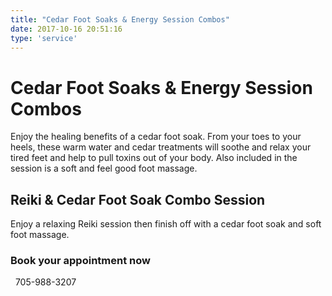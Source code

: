 ```yaml
---
title: "Cedar Foot Soaks & Energy Session Combos"
date: 2017-10-16 20:51:16
type: 'service'
---
```


# Cedar Foot Soaks & Energy Session Combos

Enjoy the healing benefits of a cedar foot soak. From your toes to your heels, these warm water and cedar treatments will soothe and relax your tired feet and help to pull toxins out of your body.  Also included in the session is a soft and feel good foot massage.

## Reiki & Cedar Foot Soak Combo Session

Enjoy a relaxing Reiki session then finish off with a cedar foot soak and soft foot massage.

### Book your appointment now
<i class="fa fa-phone" aria-hidden="true"></i>&nbsp; 705-988-3207


